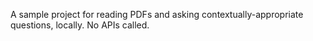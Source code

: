 A sample project for reading PDFs and asking contextually-appropriate questions, locally. No APIs called.
